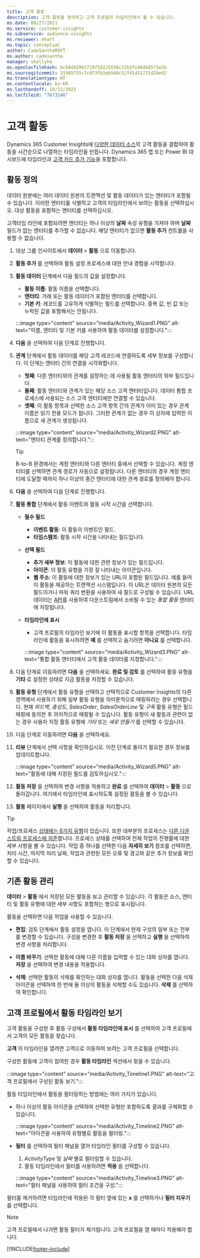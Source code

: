 ```yaml
---
title: 고객 활동
description: 고객 활동을 정의하고 고객 프로필의 타임라인에서 볼 수 있습니다.
ms.date: 09/27/2021
ms.service: customer-insights
ms.subservice: audience-insights
ms.reviewer: mhart
ms.topic: conceptual
author: CadeSanthaMSFT
ms.author: cadesantha
manager: shellyha
ms.openlocfilehash: bcb8d42963719f5d225556c31b3fc06db8573e5b
ms.sourcegitcommit: 31985755c7c973fb1eb540c52fd1451731d2bed2
ms.translationtype: HT
ms.contentlocale: ko-KR
ms.lasthandoff: 10/22/2021
ms.locfileid: "7673146"
---
```

# <a name="customer-activities"></a>고객 활동

Dynamics 365 Customer Insights에 [다양한 데이터 소스](data-sources.md)의 고객 활동을 결합하여 활동을 시간순으로 나열하는 타임라인을 만듭니다. Dynamics 365 앱 또는 Power BI 대시보드에 타임라인과 [고객 카드 추가 기능](customer-card-add-in.md)을 포함합니다.

## <a name="define-an-activity"></a>활동 정의

데이터 원본에는 여러 데이터 원본의 트랜잭션 및 활동 데이터가 있는 엔터티가 포함될 수 있습니다. 이러한 엔터티를 식별하고 고객의 타임라인에서 보려는 활동을 선택하십시오. 대상 활동을 포함하는 엔터티를 선택하십시오.

고객타임 라인에 포함되려면 엔터티는 하나 이상의 **날짜** 속성 유형을 가져야 하며 **날짜** 필드가 없는 엔터티를 추가할 수 없습니다. 해당 엔터티가 없으면 **활동 추가** 컨트롤을 사용할 수 없습니다.

1. 대상 그룹 인사이트에서 **데이터** > **활동** 으로 이동합니다.

1. **활동 추가** 를 선택하여 활동 설정 프로세스에 대한 안내 경험을 시작합니다.

1. **활동 데이터** 단계에서 다음 필드의 값을 설정합니다.

   - **활동 이름**: 활동 이름을 선택합니다.
   - **엔터티**: 거래 또는 활동 데이터가 포함된 엔터티를 선택합니다.
   - **기본 키**: 레코드를 고유하게 식별하는 필드를 선택합니다. 중복 값, 빈 값 또는 누락된 값을 포함해서는 안됩니다.

   :::image type="content" source="media/Activity_Wizard1.PNG" alt-text="이름, 엔터티 및 기본 키를 사용하여 활동 데이터를 설정합니다.":::

1. **다음** 을 선택하여 다음 단계로 진행합니다.

1. **관계** 단계에서 활동 데이터를 해당 고객 레코드에 연결하도록 세부 정보를 구성합니다. 이 단계는 엔터티 간의 연결을 시각화합니다.  

   - **첫째**: 다른 엔터티와의 관계를 설정하는 데 사용될 활동 엔터티의 외부 필드입니다.
   - **둘째**: 활동 엔터티와 관계가 있는 해당 소스 고객 엔터티입니다. 데이터 통합 프로세스에 사용되는 소스 고객 엔터티에만 연결할 수 있습니다.
   - **셋째**: 이 활동 항목과 선택한 소스 고객 항목 간의 관계가 이미 있는 경우 관계 이름은 읽기 전용 모드가 됩니다. 그러한 관계가 없는 경우 이 상자에 입력한 이름으로 새 관계가 생성됩니다.

   :::image type="content" source="media/Activity_Wizard2.PNG" alt-text="엔터티 관계를 정의합니다.":::

   > [!TIP]
   > B-to-B 환경에서는 계정 엔터티와 다른 엔터티 중에서 선택할 수 있습니다. 계정 엔터티를 선택하면 관계 경로가 자동으로 설정됩니다. 다른 엔터티의 경우 계정 엔터티에 도달할 때까지 하나 이상의 중간 엔터티에 대한 관계 경로를 정의해야 합니다.

1. **다음** 을 선택하여 다음 단계로 진행합니다. 

1. **활동 통합** 단계에서 활동 이벤트와 활동 시작 시간을 선택합니다. 
   - **필수 필드**
      - **이벤트 활동**: 이 활동의 이벤트인 필드.
      - **타임스탬프**: 활동 시작 시간을 나타내는 필드입니다.

   - **선택 필드**
      - **추가 세부 정보**: 이 활동에 대한 관련 정보가 있는 필드입니다.
      - **아이콘**: 이 활동 유형을 가장 잘 나타내는 아이콘입니다.
      - **웹 주소**: 이 활동에 대한 정보가 있는 URL이 포함된 필드입니다. 예를 들어 이 활동을 제공하는 트랜잭션 시스템입니다. 이 URL은 데이터 원본의 모든 필드이거나 파워 쿼리 변환을 사용하여 새 필드로 구성될 수 있습니다. URL 데이터는 [API](apis.md)를 사용하여 다운스트림에서 소비될 수 있는 *통합 활동* 엔터티에 저장됩니다.

   - **타임라인에 표시**
      - 고객 프로필의 타임라인 보기에 이 활동을 표시할 항목을 선택합니다. 타임라인에 활동을 표시하려면 **예** 를 선택하고 숨기려면 **아니요** 를 선택합니다.

      :::image type="content" source="media/Activity_Wizard3.PNG" alt-text="통합 활동 엔터티에서 고객 활동 데이터를 지정합니다.":::

1. 다음 단계로 이동하려면 **다음** 을 선택하세요. **완료 및 검토** 를 선택하여 활동 유형을 **기타** 로 설정한 상태로 지금 활동을 저장할 수 있습니다. 

1. **활동 유형** 단계에서 활동 유형을 선택하고 선택적으로 Customer Insights의 다른 영역에서 사용하기 위해 일부 활동 유형을 의미론적으로 매핑하려는 경우 선택합니다. 현재 *피드백*, *충성도*, *SalesOrder*, *SalesOrderLine* 및 *구독* 활동 유형은 필드 매핑에 동의한 후 의미적으로 매핑될 수 있습니다. 활동 유형이 새 활동과 관련이 없는 경우 사용자 지정 활동 유형에 *기타* 또는 *새로 만들기* 를 선택할 수 있습니다.

1. 다음 단계로 이동하려면 **다음** 을 선택하세요. 

1. **리뷰** 단계에서 선택 사항을 확인하십시오. 이전 단계로 돌아가 필요한 경우 정보를 업데이트합니다.

   :::image type="content" source="media/Activity_Wizard5.PNG" alt-text="활동에 대해 지정된 필드를 검토하십시오.":::
   
1. **활동 저장** 을 선택하여 변경 사항을 적용하고 **완료** 를 선택하여 **데이터** > **활동** 으로 돌아갑니다. 여기에서 타임라인에 표시하도록 설정된 활동을 볼 수 있습니다. 

1. **활동** 페이지에서 **실행** 을 선택하여 활동을 처리합니다. 

> [!TIP]
> 작업/프로세스 [상태에는 6가지 유형](system.md#status-types)이 있습니다. 또한 대부분의 프로세스는 [다른 다운스트림 프로세스에 의존](system.md#refresh-policies)합니다. 프로세스 상태를 선택하여 전체 작업의 진행률에 대한 세부 사항을 볼 수 있습니다. 작업 중 하나를 선택한 다음 **자세히 보기** 참조를 선택하면, 처리 시간, 마지막 처리 날짜, 작업과 관련된 모든 오류 및 경고와 같은 추가 정보를 확인할 수 있습니다.


## <a name="manage-existing-activities"></a>기존 활동 관리

**데이터** > **활동** 에서 저장된 모든 활동을 보고 관리할 수 있습니다. 각 활동은 소스, 엔터티 및 활동 유형에 대한 세부 사항도 포함하는 행으로 표시됩니다.

활동을 선택하면 다음 작업을 사용할 수 있습니다. 

- **편집**: 검토 단계에서 활동 설정을 엽니다. 이 단계에서 현재 구성의 일부 또는 전부를 변경할 수 있습니다. 구성을 변경한 후 **활동 저장** 을 선택하고 **실행** 을 선택하여 변경 사항을 처리합니다.

- **이름 바꾸기**: 선택한 활동에 대해 다른 이름을 입력할 수 있는 대화 상자를 엽니다. **저장** 을 선택하여 변경 내용을 적용합니다.

- **삭제**: 선택한 활동의 삭제를 확인하는 대화 상자를 엽니다. 활동을 선택한 다음 삭제 아이콘을 선택하여 한 번에 둘 이상의 활동을 삭제할 수도 있습니다. **삭제** 를 선택하여 확인합니다.

## <a name="view-activity-timelines-on-customer-profiles"></a>고객 프로필에서 활동 타임라인 보기

고객 활동을 구성한 후 활동 구성에서 **활동 타임라인에 표시** 를 선택하여 고객 프로필에서 고객의 모든 활동을 찾습니다.

**고객** 의 타임라인을 열려면 고객으로 이동하여 보려는 고객 프로필을 선택합니다.

구성한 활동에 고객이 참여한 경우 **활동 타임라인** 섹션에서 찾을 수 있습니다.

:::image type="content" source="media/Activity_Timeline1.PNG" alt-text="고객 프로필에서 구성된 활동 보기.":::

활동 타임라인에서 활동을 필터링하는 방법에는 여러 가지가 있습니다.

- 하나 이상의 활동 아이콘을 선택하여 선택한 유형만 포함하도록 결과를 구체화할 수 있습니다.

  :::image type="content" source="media/Activity_Timeline2.PNG" alt-text="아이콘을 사용하여 유형별로 활동을 필터링.":::

- **필터** 를 선택하여 필터 패널을 열어 타임라인 필터를 구성할 수 있습니다.

   1. *ActivityType* 및 *날짜* 별로 필터링할 수 있습니다.
   1. 활동 타임라인에서 필터를 사용하려면 **적용** 을 선택합니다.

   :::image type="content" source="media/Activity_Timeline3.PNG" alt-text="필터 패널을 사용하여 필터 조건을 구성.":::

필터를 제거하려면 타임라인에 적용된 각 필터 옆에 있는 **x** 를 선택하거나 **필터 지우기** 를 선택합니다.


> [!NOTE]
> 고객 프로필에서 나가면 활동 필터가 제거됩니다. 고객 프로필을 열 때마다 적용해야 합니다.

[!INCLUDE[footer-include](../includes/footer-banner.md)]
